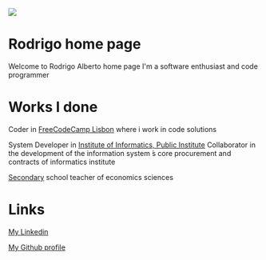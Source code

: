 ![](https://s.gravatar.com/avatar/d120624586e4577306aebfb4b512688a?s=80)

# Rodrigo home page

Welcome to Rodrigo Alberto home page
I'm a software enthusiast and code programmer

# Works I done

Coder in [FreeCodeCamp Lisbon](https://www.freecodecamplisbon.org/) where i work in code solutions 

System Developer in [Institute of Informatics, Public Institute](http://www.seg-social.pt/ii-ip-instituto-de-informatica-ip)
Collaborator in the development of the information system ́s core procurement and contracts of informatics institute

[Secondary](https://www.dgae.mec.pt/) school teacher of economics sciences

# Links

[My Linkedin](https://www.linkedin.com/in/rodalbert/)

[My Github profile](https://github.com/rodalbert)


